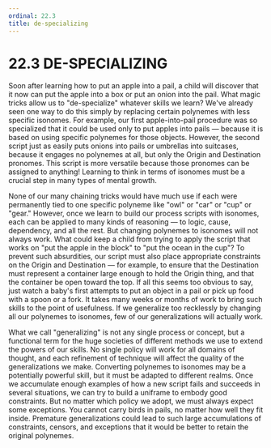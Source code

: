 ```yaml
---
ordinal: 22.3
title: de-specializing
---
```


# 22.3 DE-SPECIALIZING

Soon after learning how to put an apple into a pail, a child will discover that it now can put the apple into a box or put an onion into the pail. What magic tricks allow us to "de-specialize" whatever skills we learn? We've already seen one way to do this simply by replacing certain polynemes with less specific isonomes. For example, our first apple-into-pail procedure was so specialized that it could be used only to put apples into pails &mdash; because it is based on using specific polynemes for those objects. However, the second script just as easily puts onions into pails or umbrellas into suitcases, because it engages no polynemes at all, but only the Origin and Destination pronomes. This script is more versatile because those pronomes can be assigned to anything! Learning to think in terms of isonomes must be a crucial step in many types of mental growth.

None of our many chaining tricks would have much use if each were permanently tied to one specific polyneme like "owl" or "car" or "cup" or "gear." However, once we learn to build our process scripts with isonomes, each can be applied to many kinds of reasoning &mdash; to logic, cause, dependency, and all the rest. But changing polynemes to isonomes will not always work. What could keep a child from trying to apply the script that works on "put the apple in the block" to "put the ocean in the cup"? To prevent such absurdities, our script must also place appropriate constraints on the Origin and Destination &mdash; for example, to ensure that the Destination must represent a container large enough to hold the Origin thing, and that the container be open toward the top. If all this seems too obvious to say, just watch a baby's first attempts to put an object in a pail or pick up food with a spoon or a fork. It takes many weeks or months of work to bring such skills to the point of usefulness. If we generalize too recklessly by changing all our polynemes to isonomes, few of our generalizations will actually work.

What we call "generalizing" is not any single process or concept, but a functional term for the huge societies of different methods we use to extend the powers of our skills. No single policy will work for all domains of thought, and each refinement of technique will affect the quality of the generalizations we make. Converting polynemes to isonomes may be a potentially powerful skill, but it must be adapted to different realms. Once we accumulate enough examples of how a new script fails and succeeds in several situations, we can try to build a uniframe to embody good constraints. But no matter which policy we adopt, we must always expect some exceptions. You cannot carry birds in pails, no matter how well they fit inside. Premature generalizations could lead to such large accumulations of constraints, censors, and exceptions that it would be better to retain the original polynemes.
